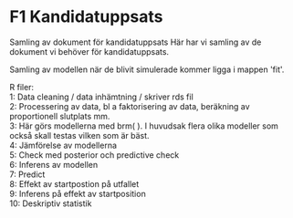 # F1 Kandidatuppsats
Samling av dokument för kandidatuppsats
Här har vi samling av de dokument vi behöver för kandidatuppsats.

Samling av modellen när de blivit simulerade kommer ligga i mappen 'fit'.

R filer: \
1: Data cleaning / data inhämtning / skriver rds fil \
2: Processering av data, bl a faktorisering av data, beräkning av proportionell slutplats mm. \
3: Här görs modellerna med brm( ). I huvudsak flera olika modeller som också skall testas vilken som är bäst. \
4: Jämförelse av modellerna \
5: Check med posterior och predictive check \
6: Inferens av modellen \
7: Predict \
8: Effekt av startpostion på utfallet \
9: Inferens på effekt av startposition \
10: Deskriptiv statistik

